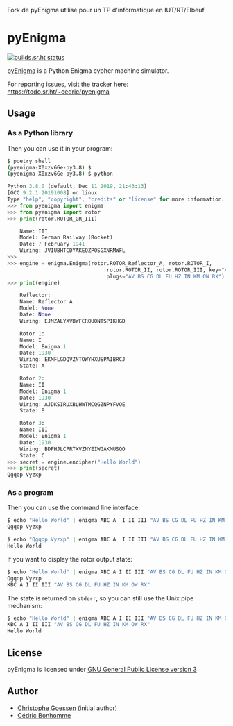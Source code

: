 Fork de pyEnigma utilisé pour un TP d'informatique en IUT/RT/Elbeuf

# pyEnigma

[![builds.sr.ht status](https://builds.sr.ht/~cedric/pyenigma.svg)](https://builds.sr.ht/~cedric/pyenigma)

[pyEnigma](https://sr.ht/~cedric/pyenigma) is a  Python Enigma cypher machine
simulator.

For reporting issues, visit the tracker here:
https://todo.sr.ht/~cedric/pyenigma


## Usage


### As a Python library

Then you can use it in your program:

```bash
$ poetry shell
(pyenigma-X0xzv6Ge-py3.8) $
(pyenigma-X0xzv6Ge-py3.8) $ python
```

```python
Python 3.8.0 (default, Dec 11 2019, 21:43:13)
[GCC 9.2.1 20191008] on linux
Type "help", "copyright", "credits" or "license" for more information.
>>> from pyenigma import enigma
>>> from pyenigma import rotor
>>> print(rotor.ROTOR_GR_III)

    Name: III
    Model: German Railway (Rocket)
    Date: 7 February 1941
    Wiring: JVIUBHTCDYAKEQZPOSGXNRMWFL
>>>
>>> engine = enigma.Enigma(rotor.ROTOR_Reflector_A, rotor.ROTOR_I,
                                rotor.ROTOR_II, rotor.ROTOR_III, key="ABC",
                                plugs="AV BS CG DL FU HZ IN KM OW RX")
>>> print(engine)

    Reflector:
    Name: Reflector A
    Model: None
    Date: None
    Wiring: EJMZALYXVBWFCRQUONTSPIKHGD

    Rotor 1:
    Name: I
    Model: Enigma 1
    Date: 1930
    Wiring: EKMFLGDQVZNTOWYHXUSPAIBRCJ
    State: A

    Rotor 2:
    Name: II
    Model: Enigma 1
    Date: 1930
    Wiring: AJDKSIRUXBLHWTMCQGZNPYFVOE
    State: B

    Rotor 3:
    Name: III
    Model: Enigma 1
    Date: 1930
    Wiring: BDFHJLCPRTXVZNYEIWGAKMUSQO
    State: C
>>> secret = engine.encipher("Hello World")
>>> print(secret)
Qgqop Vyzxp
```

### As a program

Then you can use the command line interface:

```bash
$ echo "Hello World" | enigma ABC A  I II III "AV BS CG DL FU HZ IN KM OW RX"
Qgqop Vyzxp

$ echo "Qgqop Vyzxp" | enigma ABC A  I II III "AV BS CG DL FU HZ IN KM OW RX"
Hello World
```

If you want to display the rotor output state:

```bash
$ echo "Hello World" | enigma ABC A I II III "AV BS CG DL FU HZ IN KM OW RX" --verbose
Qgqop Vyzxp
KBC A I II III "AV BS CG DL FU HZ IN KM OW RX"
```

The state is returned on ```stderr```, so you can still use the Unix pipe mechanism:

```bash
$ echo "Hello World" | enigma ABC A I II III "AV BS CG DL FU HZ IN KM OW RX" --verbose | enigma ABC A I II III "AV BS CG DL FU HZ IN KM OW RX"
KBC A I II III "AV BS CG DL FU HZ IN KM OW RX"
Hello World
```


## License

pyEnigma is licensed under
[GNU General Public License version 3](https://www.gnu.org/licenses/gpl-3.0.html)


## Author

* [Christophe Goessen](https://github.com/cgoessen) (initial author)
* [Cédric Bonhomme](https://www.cedricbonhomme.org)
